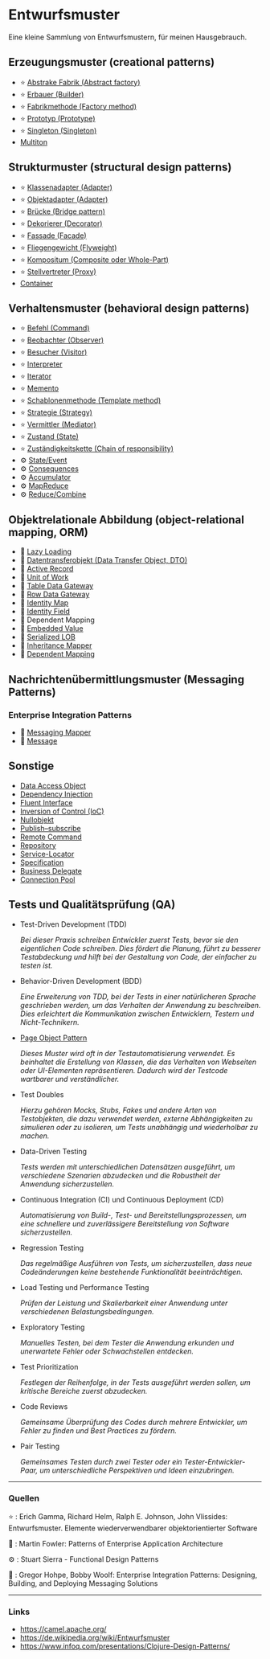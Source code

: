 # Entwurfsmuster
Eine kleine Sammlung von Entwurfsmustern, für meinen Hausgebrauch.

## Erzeugungsmuster (creational patterns)

- ⭐️ [Abstrake Fabrik (Abstract factory)](patterns/src/main/java/io/github/andichrist/creational/abstractFactory)
- ⭐️ [Erbauer (Builder)](patterns/src/main/java/io/github/andichrist/creational/builder)
- ⭐️ [Fabrikmethode (Factory method)](patterns/src/main/java/io/github/andichrist/creational/factory)
- ⭐️ [Prototyp (Prototype)](patterns/src/main/java/io/github/andichrist/creational/prototype)
- ⭐️ [Singleton (Singleton)](patterns/src/main/java/io/github/andichrist/creational/singleton)
- [Multiton](patterns/src/main/java/io/github/andichrist/creational/multiton)

## Strukturmuster (structural design patterns)

- ⭐️ [Klassenadapter (Adapter)](patterns/src/main/java/io/github/andichrist/structural/adapter)
- ⭐️ [Objektadapter (Adapter)](patterns/src/main/java/io/github/andichrist/structural/adapter2)
- ⭐️ [Brücke (Bridge pattern)](patterns/src/main/java/io/github/andichrist/structural/bridge)
- ⭐️ [Dekorierer (Decorator)](patterns/src/main/java/io/github/andichrist/structural/decorator)
- ⭐️ [Fassade (Facade)](patterns/src/main/java/io/github/andichrist/structural/facade)
- ⭐️ [Fliegengewicht (Flyweight)](patterns/src/main/java/io/github/andichrist/structural/flyweight)
- ⭐️ [Kompositum (Composite oder Whole-Part)](patterns/src/main/java/io/github/andichrist/structural/composite)
- ⭐️ [Stellvertreter (Proxy)](patterns/src/main/java/io/github/andichrist/structural/proxy)
- [Container](patterns/src/main/java/io/github/andichrist/structural/container)

## Verhaltensmuster (behavioral design patterns)

- ⭐️ [Befehl (Command)](patterns/src/main/java/io/github/andichrist/behavioral/command)
- ⭐️ [Beobachter (Observer)](patterns/src/main/java/io/github/andichrist/behavioral/observer)
- ⭐️ [Besucher (Visitor)](patterns/src/main/java/io/github/andichrist/behavioral/visitor)
- ⭐️ [Interpreter](patterns/src/main/java/io/github/andichrist/behavioral/interpreter)
- ⭐️ [Iterator](patterns/src/main/java/io/github/andichrist/behavioral/iterator)
- ⭐️ [Memento](patterns/src/main/java/io/github/andichrist/behavioral/memento)
- ⭐️ [Schablonenmethode (Template method)](patterns/src/main/java/io/github/andichrist/behavioral/templateMethod)
- ⭐️ [Strategie (Strategy)](patterns/src/main/java/io/github/andichrist/behavioral/strategy)
- ⭐️ [Vermittler (Mediator)](patterns/src/main/java/io/github/andichrist/behavioral/mediator)
- ⭐️ [Zustand (State)](patterns/src/main/java/io/github/andichrist/behavioral/state)
- ⭐️ [Zuständigkeitskette (Chain of responsibility)](patterns/src/main/java/io/github/andichrist/behavioral/chainOfResponsibility)
- ⚙️ [State/Event](patterns/src/main/java/io/github/andichrist/behavioral/stateEvent)
- ⚙️ [Consequences](patterns/src/main/java/io/github/andichrist/behavioral/consequences)
- ⚙️ [Accumulator](patterns/src/main/java/io/github/andichrist/behavioral/accumulator)
- ⚙️ [MapReduce](patterns/src/main/java/io/github/andichrist/behavioral/mapReduce)
- ⚙️ [Reduce/Combine](patterns/src/main/java/io/github/andichrist/behavioral/reduceCombine)

## Objektrelationale Abbildung (object-relational mapping, ORM)

- 🛟 [Lazy Loading](patterns/src/main/java/io/github/andichrist/objectRelationalMapping/lazyLoading)
- 🛟 [Datentransferobjekt (Data Transfer Object, DTO)](patterns/src/main/java/io/github/andichrist/objectRelationalMapping/dataTransferObject)
- 🛟 [Active Record](patterns/src/main/java/io/github/andichrist/objectRelationalMapping/activeRecord)
- 🛟 [Unit of Work](patterns/src/main/java/io/github/andichrist/objectRelationalMapping/unitOfWork)
- 🛟 [Table Data Gateway](patterns/src/main/java/io/github/andichrist/objectRelationalMapping/tableDataGateway)
- 🛟 [Row Data Gateway](patterns/src/main/java/io/github/andichrist/objectRelationalMapping/rowDataGateway)
- 🛟 [Identity Map](patterns/src/main/java/io/github/andichrist/objectRelationalMapping/identityMap)
- 🛟 [Identity Field](patterns/src/main/java/io/github/andichrist/objectRelationalMapping/identityField)
- 🛟 Dependent Mapping
- 🛟 [Embedded Value](patterns/src/main/java/io/github/andichrist/objectRelationalMapping/embeddedValue)
- 🛟 [Serialized LOB](patterns/src/main/java/io/github/andichrist/objectRelationalMapping/serializedLOB)
- 🛟 [Inheritance Mapper](patterns/src/main/java/io/github/andichrist/objectRelationalMapping/inheritanceMapper)
- 🛟 [Dependent Mapping](patterns/src/main/java/io/github/andichrist/objectRelationalMapping/dependentMapping)

## Nachrichtenübermittlungsmuster (Messaging Patterns)
### Enterprise Integration Patterns

- 🦠 [Messaging Mapper](patterns/src/main/java/io/github/andichrist/messagingPatterns/messagingMapper)
- 🦠 [Message](patterns/src/main/java/io/github/andichrist/messagingPatterns/message)

## Sonstige

- [Data Access Object](patterns/src/main/java/io/github/andichrist/other/dataAccessObject)
- [Dependency Injection](patterns/src/main/java/io/github/andichrist/other/dependencyInjection)
- [Fluent Interface](patterns/src/main/java/io/github/andichrist/other/fluentInterface)
- [Inversion of Control (IoC)](patterns/src/main/java/io/github/andichrist/other/inversionOfControl)
- [Nullobjekt](patterns/src/main/java/io/github/andichrist/other/nullObject)
- [Publish–subscribe](patterns/src/main/java/io/github/andichrist/other/observerObservable)
- [Remote Command](patterns/src/main/java/io/github/andichrist/other/remoteCommand)
- [Repository](patterns/src/main/java/io/github/andichrist/other/repository)
- [Service-Locator](patterns/src/main/java/io/github/andichrist/other/serviceLocator)
- [Specification](patterns/src/main/java/io/github/andichrist/other/specification)
- [Business Delegate](patterns/src/main/java/io/github/andichrist/other/businessDelegate)
- [Connection Pool](patterns/src/main/java/io/github/andichrist/other/connectionPool)

## Tests und Qualitätsprüfung (QA)

- Test-Driven Development (TDD)
  
    _Bei dieser Praxis schreiben Entwickler zuerst Tests, bevor sie den eigentlichen Code schreiben. Dies fördert die Planung, führt zu besserer Testabdeckung und hilft bei der Gestaltung von Code, der einfacher zu testen ist._

- Behavior-Driven Development (BDD)

    _Eine Erweiterung von TDD, bei der Tests in einer natürlicheren Sprache geschrieben werden, um das Verhalten der Anwendung zu beschreiben. Dies erleichtert die Kommunikation zwischen Entwicklern, Testern und Nicht-Technikern._

- [Page Object Pattern](patterns/src/main/java/io/github/andichrist/testing/pageObject)

    _Dieses Muster wird oft in der Testautomatisierung verwendet. Es beinhaltet die Erstellung von Klassen, die das Verhalten von Webseiten oder UI-Elementen repräsentieren. Dadurch wird der Testcode wartbarer und verständlicher._

- Test Doubles

    _Hierzu gehören Mocks, Stubs, Fakes und andere Arten von Testobjekten, die dazu verwendet werden, externe Abhängigkeiten zu simulieren oder zu isolieren, um Tests unabhängig und wiederholbar zu machen._

- Data-Driven Testing

    _Tests werden mit unterschiedlichen Datensätzen ausgeführt, um verschiedene Szenarien abzudecken und die Robustheit der Anwendung sicherzustellen._

- Continuous Integration (CI) und Continuous Deployment (CD)

    _Automatisierung von Build-, Test- und Bereitstellungsprozessen, um eine schnellere und zuverlässigere Bereitstellung von Software sicherzustellen._

- Regression Testing

    _Das regelmäßige Ausführen von Tests, um sicherzustellen, dass neue Codeänderungen keine bestehende Funktionalität beeinträchtigen._

- Load Testing und Performance Testing

    _Prüfen der Leistung und Skalierbarkeit einer Anwendung unter verschiedenen Belastungsbedingungen._

- Exploratory Testing

    _Manuelles Testen, bei dem Tester die Anwendung erkunden und unerwartete Fehler oder Schwachstellen entdecken._

- Test Prioritization

    _Festlegen der Reihenfolge, in der Tests ausgeführt werden sollen, um kritische Bereiche zuerst abzudecken._

- Code Reviews

    _Gemeinsame Überprüfung des Codes durch mehrere Entwickler, um Fehler zu finden und Best Practices zu fördern._

- Pair Testing

    _Gemeinsames Testen durch zwei Tester oder ein Tester-Entwickler-Paar, um unterschiedliche Perspektiven und Ideen einzubringen._

---

### Quellen

⭐️ : Erich Gamma, Richard Helm, Ralph E. Johnson, John Vlissides: Entwurfsmuster. Elemente wiederverwendbarer objektorientierter Software

🛟 : Martin Fowler: Patterns of Enterprise Application Architecture

⚙️ : Stuart Sierra - Functional Design Patterns

🦠 : Gregor Hohpe, Bobby Woolf: Enterprise Integration Patterns: Designing, Building, and Deploying Messaging Solutions

---

### Links

- https://camel.apache.org/
- https://de.wikipedia.org/wiki/Entwurfsmuster
- https://www.infoq.com/presentations/Clojure-Design-Patterns/

